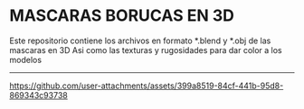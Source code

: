 # MASCARAS BORUCAS EN 3D

Este repositorio contiene los archivos en formato *.blend y *.obj de las mascaras en 3D
Asi como las texturas y rugosidades para dar color a los modelos

---

https://github.com/user-attachments/assets/399a8519-84cf-441b-95d8-869343c93738
